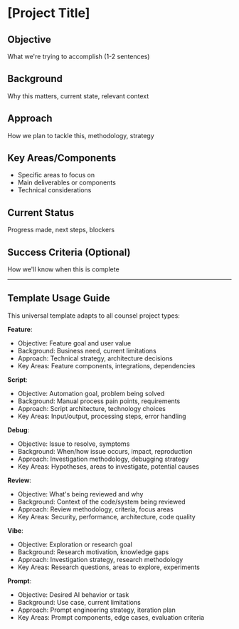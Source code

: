 # [Project Title]

## Objective
What we're trying to accomplish (1-2 sentences)

## Background  
Why this matters, current state, relevant context

## Approach
How we plan to tackle this, methodology, strategy

## Key Areas/Components
- Specific areas to focus on
- Main deliverables or components  
- Technical considerations

## Current Status
Progress made, next steps, blockers

## Success Criteria (Optional)
How we'll know when this is complete

---

## Template Usage Guide

This universal template adapts to all counsel project types:

**Feature**: 
- Objective: Feature goal and user value
- Background: Business need, current limitations
- Approach: Technical strategy, architecture decisions
- Key Areas: Feature components, integrations, dependencies

**Script**:
- Objective: Automation goal, problem being solved
- Background: Manual process pain points, requirements
- Approach: Script architecture, technology choices
- Key Areas: Input/output, processing steps, error handling

**Debug**:
- Objective: Issue to resolve, symptoms
- Background: When/how issue occurs, impact, reproduction
- Approach: Investigation methodology, debugging strategy
- Key Areas: Hypotheses, areas to investigate, potential causes

**Review**:
- Objective: What's being reviewed and why
- Background: Context of the code/system being reviewed
- Approach: Review methodology, criteria, focus areas
- Key Areas: Security, performance, architecture, code quality

**Vibe**:
- Objective: Exploration or research goal
- Background: Research motivation, knowledge gaps
- Approach: Investigation strategy, research methodology
- Key Areas: Research questions, areas to explore, experiments

**Prompt**:
- Objective: Desired AI behavior or task
- Background: Use case, current limitations
- Approach: Prompt engineering strategy, iteration plan
- Key Areas: Prompt components, edge cases, evaluation criteria